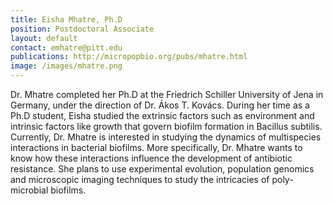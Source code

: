 ```yaml
---
title: Eisha Mhatre, Ph.D
position: Postdoctoral Associate
layout: default
contact: emhatre@pitt.edu
publications: http://micropopbio.org/pubs/mhatre.html
image: /images/mhatre.png
---
```

Dr. Mhatre completed her Ph.D at the Friedrich Schiller University of Jena in Germany, under the direction of Dr. Ákos T. Kovács. During her time as a Ph.D student, Eisha studied the extrinsic factors such as environment and intrinsic factors like growth that govern biofilm formation in Bacillus subtilis. Currently, Dr. Mhatre is interested in studying the dynamics of multispecies interactions in bacterial biofilms. More specifically, Dr. Mhatre wants to know how these interactions influence the development of antibiotic resistance. She plans to use experimental evolution, population genomics and microscopic imaging techniques to study the intricacies of poly-microbial biofilms. 